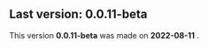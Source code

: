 Last version: 0.0.11-beta
-------------------------

This version **0.0.11-beta** was made on **2022-08-11** .

